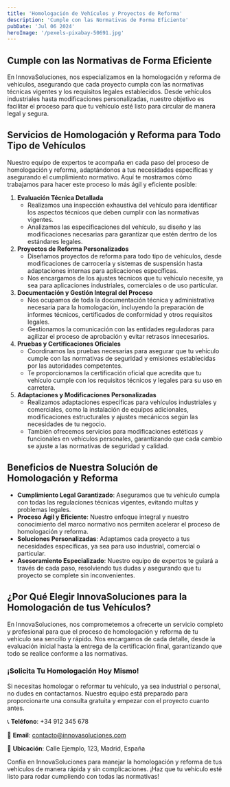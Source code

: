 ```yaml
---
title: 'Homologación de Vehículos y Proyectos de Reforma'
description: 'Cumple con las Normativas de Forma Eficiente'
pubDate: 'Jul 06 2024'
heroImage: '/pexels-pixabay-50691.jpg'
---
```


## Cumple con las Normativas de Forma Eficiente

En InnovaSoluciones, nos especializamos en la homologación y reforma de vehículos, asegurando que cada proyecto cumpla con las normativas técnicas vigentes y los requisitos legales establecidos. Desde vehículos industriales hasta modificaciones personalizadas, nuestro objetivo es facilitar el proceso para que tu vehículo esté listo para circular de manera legal y segura.

## Servicios de Homologación y Reforma para Todo Tipo de Vehículos

Nuestro equipo de expertos te acompaña en cada paso del proceso de homologación y reforma, adaptándonos a tus necesidades específicas y asegurando el cumplimiento normativo. Aquí te mostramos cómo trabajamos para hacer este proceso lo más ágil y eficiente posible:

1. **Evaluación Técnica Detallada**
    - Realizamos una inspección exhaustiva del vehículo para identificar los aspectos técnicos que deben cumplir con las normativas vigentes.
    - Analizamos las especificaciones del vehículo, su diseño y las modificaciones necesarias para garantizar que estén dentro de los estándares legales.
2. **Proyectos de Reforma Personalizados**
    - Diseñamos proyectos de reforma para todo tipo de vehículos, desde modificaciones de carrocería y sistemas de suspensión hasta adaptaciones internas para aplicaciones específicas.
    - Nos encargamos de los ajustes técnicos que tu vehículo necesite, ya sea para aplicaciones industriales, comerciales o de uso particular.
3. **Documentación y Gestión Integral del Proceso**
    - Nos ocupamos de toda la documentación técnica y administrativa necesaria para la homologación, incluyendo la preparación de informes técnicos, certificados de conformidad y otros requisitos legales.
    - Gestionamos la comunicación con las entidades reguladoras para agilizar el proceso de aprobación y evitar retrasos innecesarios.
4. **Pruebas y Certificaciones Oficiales**
    - Coordinamos las pruebas necesarias para asegurar que tu vehículo cumple con las normativas de seguridad y emisiones establecidas por las autoridades competentes.
    - Te proporcionamos la certificación oficial que acredita que tu vehículo cumple con los requisitos técnicos y legales para su uso en carretera.
5. **Adaptaciones y Modificaciones Personalizadas**
    - Realizamos adaptaciones específicas para vehículos industriales y comerciales, como la instalación de equipos adicionales, modificaciones estructurales y ajustes mecánicos según las necesidades de tu negocio.
    - También ofrecemos servicios para modificaciones estéticas y funcionales en vehículos personales, garantizando que cada cambio se ajuste a las normativas de seguridad y calidad.

## Beneficios de Nuestra Solución de Homologación y Reforma

- **Cumplimiento Legal Garantizado**: Aseguramos que tu vehículo cumpla con todas las regulaciones técnicas vigentes, evitando multas y problemas legales.
- **Proceso Ágil y Eficiente**: Nuestro enfoque integral y nuestro conocimiento del marco normativo nos permiten acelerar el proceso de homologación y reforma.
- **Soluciones Personalizadas**: Adaptamos cada proyecto a tus necesidades específicas, ya sea para uso industrial, comercial o particular.
- **Asesoramiento Especializado**: Nuestro equipo de expertos te guiará a través de cada paso, resolviendo tus dudas y asegurando que tu proyecto se complete sin inconvenientes.

## ¿Por Qué Elegir InnovaSoluciones para la Homologación de tus Vehículos?

En InnovaSoluciones, nos comprometemos a ofrecerte un servicio completo y profesional para que el proceso de homologación y reforma de tu vehículo sea sencillo y rápido. Nos encargamos de cada detalle, desde la evaluación inicial hasta la entrega de la certificación final, garantizando que todo se realice conforme a las normativas.

### ¡Solicita Tu Homologación Hoy Mismo!

Si necesitas homologar o reformar tu vehículo, ya sea industrial o personal, no dudes en contactarnos. Nuestro equipo está preparado para proporcionarte una consulta gratuita y empezar con el proyecto cuanto antes.

📞 **Teléfono**: +34 912 345 678

📧 **Email**: [contacto@innovasoluciones.com](mailto:contacto@innovasoluciones.com)

📍 **Ubicación**: Calle Ejemplo, 123, Madrid, España

Confía en InnovaSoluciones para manejar la homologación y reforma de tus vehículos de manera rápida y sin complicaciones. ¡Haz que tu vehículo esté listo para rodar cumpliendo con todas las normativas!